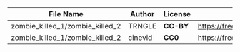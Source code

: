 | File Name        | Author   | License   | Link                            |
|------------------|----------|-----------|---------------------------------|
| zombie_killed_1/zombie_killed_2  | TRNGLE   | **CC-BY** | https://freesound.org/people/TRNGLE/sounds/390614/ |
| zombie_killed_1/zombie_killed_2  | cinevid  | **CC0**   | https://freesound.org/people/cinevid/sounds/172413/ |